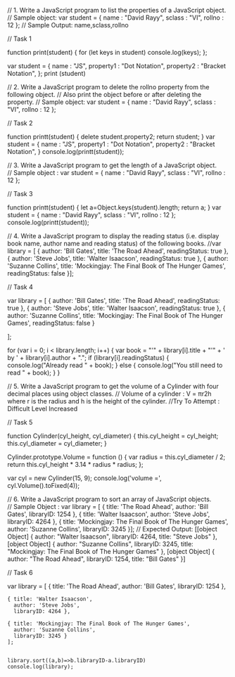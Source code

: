 // 1. Write a JavaScript program to list the properties of a JavaScript object. 
// Sample object: var student = { name : "David Rayy", sclass : "VI", rollno : 12 }; 
// Sample Output: name,sclass,rollno

// Task 1

function print(student)
{
  for (let keys in student)
  console.log(keys);
};

var student = {
    name : "JS", 
    property1 : "Dot Notation", 
    property2 : "Bracket Notation",
};
print (student)

// 2. Write a JavaScript program to delete the rollno property from the following object. 
// Also print the object before or after deleting the property. 
// Sample object: var student = { name : "David Rayy", sclass : "VI", rollno : 12 }; 

// Task 2

function printt(student)
{ 
  delete student.property2;
  return student;
}
var student = {
    name : "JS", 
    property1 : "Dot Notation", 
    property2 : "Bracket Notation", 
}
console.log(printt(student));


// 3. Write a JavaScript program to get the length of a JavaScript object.  
// Sample object : var student = { name : "David Rayy", sclass : "VI", rollno : 12 }; 

// Task 3

function printt(student)
{ 
  let a=Object.keys(student).length;
  return a;
}
var student = { name : "David Rayy", sclass : "VI", rollno : 12 }; 
console.log(printt(student));

// 4. Write a JavaScript program to display the reading status (i.e. display book name, author name and reading status) of the following books. 
//var library = [ { author: 'Bill Gates', title: 'The Road Ahead', readingStatus: true }, { author: 'Steve Jobs', title: 'Walter Isaacson', readingStatus: true }, { author: 'Suzanne Collins', title: 'Mockingjay: The Final Book of The Hunger Games', readingStatus: false }]; 

// Task 4

var library = [ 
    { author: 'Bill Gates', 
    title: 'The Road Ahead', 
    readingStatus: true }, 
    { author: 'Steve Jobs', 
    title: 'Walter Isaacson', 
    readingStatus: true }, 
    { author: 'Suzanne Collins', 
    title: 'Mockingjay: The Final Book of The Hunger Games', 
    readingStatus: false }

];

for (var i = 0; i < library.length; i++) 
   {
    var book = "'" + library[i].title + "'" + ' by ' + library[i].author + ".";
    if (library[i].readingStatus) {
      console.log("Already read " + book);
    } else
    {
     console.log("You still need to read " + book);
    }
   }

// 5. Write a JavaScript program to get the volume of a Cylinder with four decimal places using object classes. 
// Volume of a cylinder : V = πr2h where r is the radius and h is the height of the cylinder. 
//Try To Attempt : Difficult Level Increased 

// Task 5

function Cylinder(cyl_height, cyl_diameter) {
    this.cyl_height = cyl_height;
    this.cyl_diameter = cyl_diameter;
  }
  
  Cylinder.prototype.Volume = function () {
    var radius = this.cyl_diameter / 2;
    return this.cyl_height * 3.14 * radius * radius;
  };
  
  var cyl = new Cylinder(15, 9);
  console.log('volume =', cyl.Volume().toFixed(4));
  

// 6. Write a JavaScript program to sort an array of JavaScript objects.  
// Sample Object : var library = [ { title: 'The Road Ahead', author: 'Bill Gates', libraryID: 1254 }, { title: 'Walter Isaacson', author: 'Steve Jobs', libraryID: 4264 }, { title: 'Mockingjay: The Final Book of The Hunger Games', author: 'Suzanne Collins', libraryID: 3245 }]; 
// Expected Output: [[object Object] { author: "Walter Isaacson", libraryID: 4264, title: "Steve Jobs" }, [object Object] { author: "Suzanne Collins", libraryID: 3245, title: "Mockingjay: The Final Book of The Hunger Games" }, [object Object] { author: "The Road Ahead", libraryID: 1254, title: "Bill Gates" }]

// Task 6

var library = [
    { title: 'The Road Ahead', 
     author: 'Bill Gates', 
     libraryID: 1254 },
    
    { title: 'Walter Isaacson',
      author: 'Steve Jobs', 
      libraryID: 4264 }, 
      
    { title: 'Mockingjay: The Final Book of The Hunger Games', 
      author: 'Suzanne Collins',
      libraryID: 3245 }
    ];


    library.sort((a,b)=>b.libraryID-a.libraryID)
    console.log(library);
      